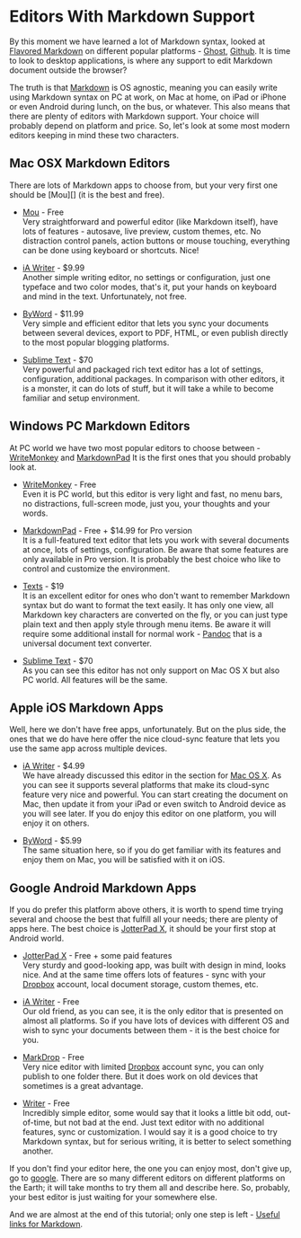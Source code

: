 # Editors With Markdown Support
By this moment we have learned a lot of Markdown syntax, looked at [Flavored Markdown][previous] on different popular platforms - [Ghost][], [Github][]. It is time to look to desktop applications, is where any support to edit Markdown document outside the browser?

The truth is that [Markdown][] is OS agnostic, meaning you can easily write using Markdown syntax on PC at work, on Mac at home, on iPad or iPhone or even Android during lunch, on the bus, or whatever. This also means that there are plenty of editors with Markdown support. Your choice will probably depend on platform and price. So, let's look at some most modern editors keeping in mind these two characters.

<h2 id="mac-osx-markdown-editors">Mac OSX Markdown Editors</h2>
There are lots of Markdown apps to choose from, but your very first one should be [Mou][] (it is the best and free). 

* [Mou][] - <span class="awesome">Free</span>   
    Very straightforward and powerful editor (like Markdown itself), have lots of features - autosave, live preview, custom themes, etc. No distraction control panels, action buttons or mouse touching, everything can be done using keyboard or shortcuts. Nice!

* [iA Writer](https://ia.net/writer) - <span class="awesome">$9.99</span>  
    Another simple writing editor, no settings or configuration, just one typeface and two color modes, that's it, put your hands on keyboard and mind in the text. Unfortunately, not free.

* [ByWord](https://bywordapp.com/) - <span class="awesome">$11.99</span>  
    Very simple and efficient editor that lets you sync your documents between several devices, export to PDF, HTML, or even publish directly to the most popular blogging platforms.

* [Sublime Text](http://www.sublimetext.com/) - <span class="awesome">$70</span>  
    Very powerful and packaged rich text editor has a lot of settings, configuration, additional packages. In comparison with other editors, it is a monster, it can do lots of stuff, but it will take a while to become familiar and setup environment.

## Windows PC Markdown Editors
At PC world we have two most popular editors to choose between - [WriteMonkey](http://writemonkey.com/) and [MarkdownPad](http://markdownpad.com/) It is the first ones that you should probably look at.

* [WriteMonkey](http://writemonkey.com/) - <span class="awesome">Free</span>  
    Even it is PC world, but this editor is very light and fast, no menu bars, no distractions, full-screen mode, just you, your thoughts and your words.

* [MarkdownPad](http://markdownpad.com/) - <span class="awesome">Free</span> + <span class="awesome">$14.99</span> for Pro version  
    It is a full-featured text editor that lets you work with several documents at once, lots of settings, configuration. Be aware that some features are only available in Pro version. It is probably the best choice who like to control and customize the environment.

* [Texts](http://www.texts.io/) - <span class="awesome">$19</span>  
    It is an excellent editor for ones who don't want to remember Markdown syntax but do want to format the text easily. It has only one view, all Markdown key characters are converted on the fly, or you can just type plain text and then apply style through menu items. Be aware it will require some additional install for normal work - [Pandoc](http://pandoc.org/) that is a universal document text converter. 

* [Sublime Text](http://www.sublimetext.com/) - <span class="awesome">$70</span>  
    As you can see this editor has not only support on Mac OS X but also PC world. All features will be the same.
    
## Apple iOS Markdown Apps
Well, here we don't have free apps, unfortunately. But on the plus side, the ones that we do have here offer the nice cloud-sync feature that lets you use the same app across multiple devices.

* [iA Writer](https://ia.net/writer) - <span class="awesome">$4.99</span>  
  We have already discussed this editor in the section for [Mac OS X](#mac-osx-markdown-editors). As you can see it supports several platforms that make its cloud-sync feature very nice and powerful. You can start creating the document on Mac, then update it from your iPad or even switch to Android device as you will see later. If you do enjoy this editor on one platform, you will enjoy it on others.

* [ByWord](https://bywordapp.com/) - <span class="awesome">$5.99</span>  
  The same situation here, so if you do get familiar with its features and enjoy them on Mac, you will be satisfied with it on iOS.

## Google Android Markdown Apps
If you do prefer this platform above others, it is worth to spend time trying several and choose the best that fulfill all your needs; there are plenty of apps here. The best choice is [JotterPad X](https://play.google.com/store/apps/details?id=com.jotterpad.x), it should be your first stop at Android world.

* [JotterPad X](https://play.google.com/store/apps/details?id=com.jotterpad.x) - <span class="awesome">Free</span> + some paid features  
  Very sturdy and good-looking app, was built with design in mind, looks nice. And at the same time offers lots of features - sync with your [Dropbox][] account, local document storage, custom themes, etc.

* [iA Writer](https://ia.net/writer) - <span class="awesome">Free</span>  
  Our old friend, as you can see, it is the only editor that is presented on almost all platforms. So if you have lots of devices with different OS and wish to sync your documents between them - it is the best choice for you. 

* [MarkDrop](https://play.google.com/store/apps/details?id=net.keepzero.markdrop) - <span class="awesome">Free</span>  
  Very nice editor with limited [Dropbox][] account sync, you can only publish to one folder there. But it does work on old devices that sometimes is a great advantage. 
  
* [Writer](https://play.google.com/store/apps/details?id=com.jamesmc.writer) - <span class="awesome">Free</span>  
  Incredibly simple editor, some would say that it looks a little bit odd, out-of-time, but not bad at the end. Just text editor with no additional features, sync or customization. I would say it is a good choice to try Markdown syntax, but for serious writing, it is better to select something another.

If you don't find your editor here, the one you can enjoy most, don't give up, go to [google](https://www.google.ru/). There are so many different editors on different platforms on the Earth; it will take months to try them all and describe here. So, probably, your best editor is just waiting for your somewhere else.

And we are almost at the end of this tutorial; only one step is left - [Useful links for Markdown][next].

[Markdown]: https://en.wikipedia.org/wiki/Markdown "Markdown - Wikipedia"
[previous]: 06-Flavored-Markdown.md "Flavored Markdown"
[next]: 08-Summary.md "Some Farewell Words"
[Ghost]: https://ghost.org "Ghost - Blogging Platform"
[GitHub]: https://github.com "GitHub - Project Hosting Platform"
[Dropbox]: https://www.dropbox.com "Dropbox - File Hosting Service"
[Mou]: http://25.io/mou "Mou - Markdown Editor for Developers"
